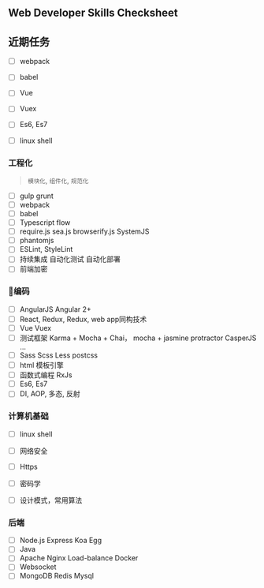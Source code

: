 ##  Web Developer Skills Checksheet

## 近期任务
- [ ] webpack
- [ ] babel
- [ ] Vue
- [ ] Vuex
- [ ] Es6, Es7
- [ ] linux shell



### 工程化
> `模块化`, `组件化`, `规范化`
- [ ] gulp grunt
- [ ] webpack
- [ ] babel
- [ ] Typescript flow
- [ ] require.js sea.js browserify.js SystemJS
- [ ] phantomjs
- [ ] ESLint, StyleLint
- [ ] 持续集成  自动化测试  自动化部署
- [ ] 前端加密
### 编码
- [ ] AngularJS Angular 2+
- [ ] React, Redux, Redux,  web app同构技术
- [ ] Vue Vuex
- [ ] 测试框架 Karma + Mocha + Chai， mocha + jasmine protractor CasperJS ...
- [ ] Sass Scss Less postcss
- [ ] html 模板引擎
- [ ] 函数式编程 RxJs
- [ ] Es6, Es7
- [ ] DI, AOP, 多态, 反射

### 计算机基础
- [ ] linux shell
- [ ] 网络安全
- [ ] Https
- [ ] 密码学
- [ ] 设计模式，常用算法


### 后端
- [ ] Node.js Express Koa Egg
- [ ] Java
- [ ] Apache Nginx Load-balance Docker
- [ ] Websocket
- [ ] MongoDB Redis Mysql